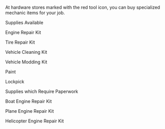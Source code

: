 At hardware stores marked with the red tool icon, you can buy specialized mechanic items for your job.

Supplies Available 

Engine Repair Kit 

Tire Repair Kit

Vehicle Cleaning Kit 

Vehicle Modding Kit 

Paint

Lockpick 

Supplies which Require Paperwork

Boat Engine Repair Kit 

Plane Engine Repair Kit 

Helicopter Engine Repair Kit 